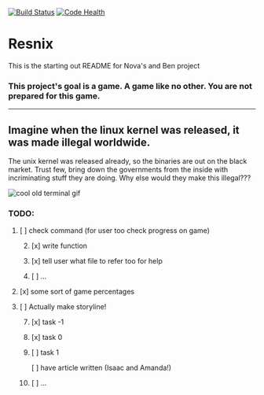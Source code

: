 [![Build Status](https://travis-ci.org/1fabunicorn/resnix.svg?branch=master)](https://travis-ci.org/1fabunicorn/resnix) [![Code Health](https://landscape.io/github/1fabunicorn/resnix/master/landscape.svg?style=flat)](https://landscape.io/github/1fabunicorn/resnix/master)


# Resnix

This is the starting out README for Nova's and Ben project

### This project's goal is a game. A game like no other. You are not prepared for this game.

--------------------------------------------------------------------------------------------------
## Imagine when the linux kernel was released, it was made illegal worldwide.
The unix kernel was released already, so the binaries are out on the black market.
Trust few, bring down the governments from the inside with incriminating stuff they are doing.
Why else would they make this illegal???



![cool old terminal gif](https://upload.wikimedia.org/wikipedia/commons/thumb/9/99/DEC_VT100_terminal.jpg/512px-DEC_VT100_terminal.jpg)


### TODO:

   1. [ ] check command (for user too check progress on game)
        
        2. [x] write function
        
        3. [x] tell user what file to refer too for help
        
        4. [ ] ...

   5. [x] some sort of game percentages

   6. [ ] Actually make storyline!

      7. [x] task -1

      8. [x] task 0

      9. [ ] task 1

           [ ] have article written (Isaac and Amanda!)

      10. [ ] ...


